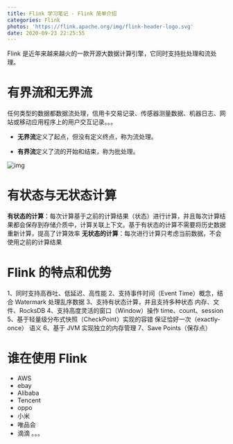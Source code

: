 ```yaml
---
title: Flink 学习笔记 - Flink 简单介绍
categories: Flink
photos: 'https://flink.apache.org/img/flink-header-logo.svg'
date: 2020-09-23 22:25:55
---
```


Flink 是近年来越来越火的一款开源大数据计算引擎，它同时支持批处理和流处理。

<!-- more -->

# 有界流和无界流

任何类型的数据都数据流处理，信用卡交易记录、传感器测量数据、机器日志、网站或移动应用程序上的用户交互记录。。。

- **无界流**定义了起点，但没有定义终点，称为流处理。

- **有界流**定义了流的开始和结束，称为批处理。

![img](https://flink.apache.org/img/bounded-unbounded.png)

# 有状态与无状态计算

**有状态的计算**：每次计算基于之前的计算结果（状态）进行计算，并且每次计算结果都会保存到存储介质中，计算关联上下文。基于有状态的计算不需要将历史数据重新计算，提高了计算效率
**无状态的计算**：每次进行计算只考虑当前数据，不会使用之前的计算结果

# Flink 的特点和优势

1、同时支持高吞吐、低延迟、高性能
2、支持事件时间（Event Time）概念，结合 Watermark 处理乱序数据
3、支持有状态计算，并且支持多种状态   内存、文件、RocksDB
4、支持高度灵活的窗口（Window）操作   time、count、session
5、基于轻量级分布式快照（CheckPoint）实现的容错 保证恰好一次（exactly-once） 语义
6、基于 JVM 实现独立的内存管理
7、Save Points（保存点）

# 谁在使用 Flink

- AWS
- ebay
- Alibaba
- Tencent
- oppo
- 小米
- 唯品会
- 滴滴
。。。